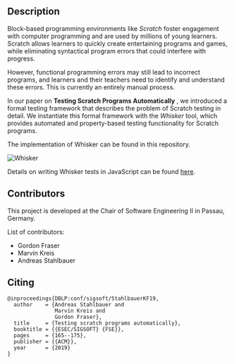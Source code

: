 ## Description

Block-based programming environments like *Scratch* foster engagement
with computer programming and are used by millions of young learners.
Scratch allows learners to quickly create entertaining programs and
games, while eliminating syntactical program errors that could
interfere with progress.

However, functional programming errors may still lead to incorrect
programs, and learners and their teachers need to identify and
understand these errors. This is currently an entirely manual process.

In our paper on **Testing Scratch Programs Automatically** , we 
introduced a formal testing framework that describes
the problem of Scratch testing in detail. We instantiate this formal
framework with the *Whisker* tool, which provides automated and
property-based testing functionality for Scratch programs.

The implementation of Whisker can be found in this repository. 

![Whisker](https://raw.githubusercontent.com/se2p/whisker-main/master/logos/whisker-text-logo.jpg)

Details on writing Whisker tests in JavaScript can be found
[here](HOWTO.md).

## Contributors

This project is developed at the Chair of Software Engineering II in Passau, Germany.

List of contributors:
- Gordon Fraser
- Marvin Kreis
- Andreas Stahlbauer

## Citing

```
@inproceedings{DBLP:conf/sigsoft/StahlbauerKF19,
  author    = {Andreas Stahlbauer and
               Marvin Kreis and
               Gordon Fraser},
  title     = {Testing scratch programs automatically},
  booktitle = {{ESEC/SIGSOFT} {FSE}},
  pages     = {165--175},
  publisher = {{ACM}},
  year      = {2019}
}
```
